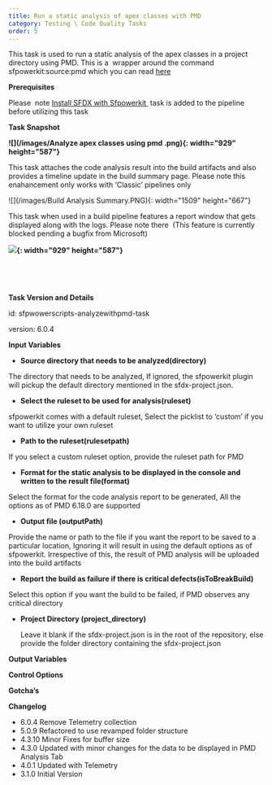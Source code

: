 ```yaml
---
title: Run a static analysis of apex classes with PMD
category: Testing \ Code Quality Tasks
order: 5
---
```


This task is used to run a static analysis of the apex classes in a project directory using PMD. This is a&nbsp; wrapper around the command sfpowerkit:source:pmd which you can read [here](https://github.com/Accenture/sfpowerkit)

**Prerequisites**

Please&nbsp; note [Install SFDX with Sfpowerkit&nbsp;](/Tasks/Common-Utility-Tasks/Install%20SFDX%20CLI/) task is added to the pipeline before utilizing this task

**Task Snapshot**

**![](/images/Analyze apex classes using pmd .png){: width="929" height="587"}**

This task attaches the code analysis result into the build artifacts and also provides a timeline update in the build summary page. Please note this enahancement only works with ‘Classic’ pipelines only

![](/images/Build Analysis Summary.PNG){: width="1509" height="667"}

This task when used in a build pipeline features a report window that gets displayed along with the logs. Please note there&nbsp; (This feature is currently blocked pending a bugfix from Microsoft)

**![](/images/PMDDashbboard.png){: width="929" height="587"}**

&nbsp;

&nbsp;

**Task Version and Details**

id: sfpwowerscripts-analyzewithpmd-task

version: 6.0.4

**Input Variables**

* **Source directory that needs to be analyzed(directory)**

The directory that needs to be analyzed, If ignored, the sfpowerkit plugin will pickup the default directory mentioned in the sfdx-project.json.

* **Select the ruleset to be used for analysis(ruleset)**

sfpowerkit comes with a default ruleset, Select the picklist to ‘custom’ if you want to utilize your own ruleset

* **Path to the ruleset(rulesetpath)**

If you select a custom ruleset option, provide the ruleset path for PMD

* **Format for the static analysis to be displayed in the console and written to the result file(format)**

Select the format for the code analysis report to be generated, All the options as of PMD 6.18.0 are supported

* **Output file (outputPath)**

Provide the name or path to the file if you want the report to be saved to a particular location, Ignoring it will result in using the default options as of sfpowerkit. Irrespective of this, the result of PMD analysis will be uploaded into the build artifacts

* **Report the build as failure if there is critical defects(isToBreakBuild)**

Select this option if you want the build to be failed, if PMD observes any critical directory

* **Project Directory (project\_directory)**

  Leave it blank if the sfdx-project.json is in the root of the repository, else provide the folder directory containing the sfdx-project.json

**Output Variables**

**Control Options**

**Gotcha’s**

**Changelog**

* 6\.0.4 Remove Telemetry collection
* 5\.0.9 Refactored to use revamped folder structure
* 4\.3.10 Minor Fixes for buffer size
* 4\.3.0 Updated with minor changes for the data to be displayed in PMD Analysis Tab
* 4\.0.1 Updated with Telemetry
* 3\.1.0 Initial Version
